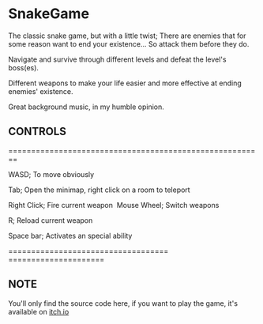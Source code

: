 # SnakeGame

The classic snake game, but with a little twist; There are enemies that for some reason want to end your existence... So attack them before they do. 

Navigate and survive through different levels and defeat the level's boss(es).

Different weapons to make your life easier and more effective at ending enemies' existence.

Great background music, in my humble opinion.

## CONTROLS
========================================================

WASD; To move obviously

Tab; Open the minimap, right click on a room to teleport

Right Click; Fire current weapon
​
Mouse Wheel; Switch weapons

R; Reload current weapon

Space bar; Activates an special ability

===================================​​​=====================


## NOTE
You'll only find the source code here, if you want to play the game, it's available on [itch.io](https://ganzosupremo.itch.io/snake-on-steroids)

